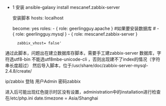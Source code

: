 
- 1 安装
	 ansible-galaxy install mescanef.zabbix-server

	安装脚本
	hosts: localhost
        
  	become: yes
  	roles:
    	\- { role: geerlingguy.apache }
    	\#如果要安装数据库
	\#    - { role: geerlingguy.mysql } 
     	\- { role: mescanef.zabbix-server }

        zabbix_vhost= false'

 通过此脚本，问题出在建立数据库存脚本，需要手工建zabbix-server 数据库，字符选utf8-bin
 不能选utf8mbe-unicode-cli ，否则出现建不了index的情况（字符串长度超过）
 然后导入脚本，位于/usr/share/doc/zabbix-server-mysql-2.4.8/create/

 ip/zabbix 登陆 用户Admin 密码zabbix

 进入后可能出现红色提示时区没有设置，administration中的installation进行检查
 在/etc/php.ini date.timezone = Asia/Shanghai


